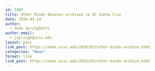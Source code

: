 ```yaml
---
id: 2407
title: Other Minds donates archives to UC Santa Cruz
date: 2016-03-14
author:
  - Joan Springhetti
author_email:
  - jspringh@ucsc.edu
layout: post
link_post: https://news.ucsc.edu/2016/03/other-minds-archive.html
categories: "News"
format: link
link_post: https://news.ucsc.edu/2016/03/other-minds-archive.html
---
```

